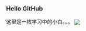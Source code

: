 ### Hello GitHub
这里是一枚学习中的小白。。。
<a href="https://github.com/anuraghazra/github-readme-stats">
  <img align="center" src="https://github-readme-stats.vercel.app/api/pin/?username=xhdd123321&show_icons=true&theme=radical" />
</a>
